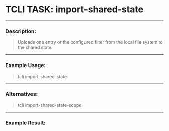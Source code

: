 # TCLI TASK: import-shared-state

---
### Description:
> Uploads one entry or the configured filter from the local file system to the shared state.

---
### Example Usage:
> tcli import-shared-state

---
### Alternatives:
> tcli import-shared-state-scope


---
### Example Result:
